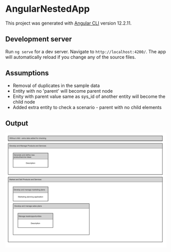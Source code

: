 # AngularNestedApp

This project was generated with [Angular CLI](https://github.com/angular/angular-cli) version 12.2.11.

## Development server

Run `ng serve` for a dev server. Navigate to `http://localhost:4200/`. The app will automatically reload if you change any of the source files.

## Assumptions

-   Removal of duplicates in the sample data
-   Entity with no 'parent' will become parent node
-   Enity with parent value same as sys_id of another entity will become the child node
-   Added extra entity to check a scenario - parent with no child elements

## Output

![alt text](https://github.com/Coder24491/SoftwareAG-assignment/blob/master/src/assets/output.png)